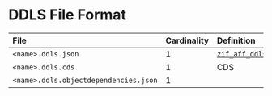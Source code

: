 # DDLS File Format


File | Cardinality | Definition | Schema | Example
:--- | :---  | :--- | :--- | :---
`<name>.ddls.json` | 1 | [`zif_aff_ddls_v1.intf.abap`](./type/zif_aff_ddls_v1.intf.abap) | [`ddls.json`](./ddls.json) | [`z_ddls_aff_example.ddls.json`](./examples/z_ddls_aff_example.ddls.json)
`<name>.ddls.cds` | 1 | CDS | | [`z_ddls_aff_example.ddls.cds`](./examples/z_ddls_aff_example.ddls.cds)
`<name>.ddls.objectdependencies.json` | 1 | | | [`z_ddls_aff_example.ddls.objectdependencies.json`](./examples/z_ddls_aff_example.ddls.objectdependencies.json)
